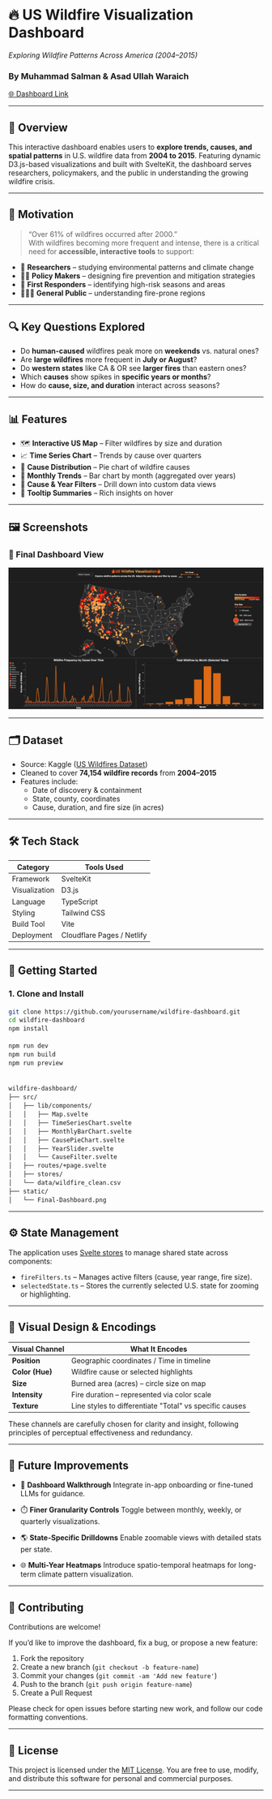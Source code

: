 # 🔥 US Wildfire Visualization Dashboard

_Exploring Wildfire Patterns Across America (2004–2015)_  
### By Muhammad Salman & Asad Ullah Waraich

[🌐 Dashboard Link](https://569ca5ff.us-wildfires.pages.dev)

---

## 🧭 Overview

This interactive dashboard enables users to **explore trends, causes, and spatial patterns** in U.S. wildfire data from **2004 to 2015**. Featuring dynamic D3.js-based visualizations and built with SvelteKit, the dashboard serves researchers, policymakers, and the public in understanding the growing wildfire crisis.

---

## 🎯 Motivation

> “Over 61% of wildfires occurred after 2000.”  
> With wildfires becoming more frequent and intense, there is a critical need for **accessible, interactive tools** to support:

- 🔬 **Researchers** – studying environmental patterns and climate change
- 🧑‍⚖️ **Policy Makers** – designing fire prevention and mitigation strategies
- 🚒 **First Responders** – identifying high-risk seasons and areas
- 🧑‍🤝‍🧑 **General Public** – understanding fire-prone regions

---

## 🔍 Key Questions Explored

- Do **human-caused** wildfires peak more on **weekends** vs. natural ones?
- Are **large wildfires** more frequent in **July or August**?
- Do **western states** like CA & OR see **larger fires** than eastern ones?
- Which **causes** show spikes in **specific years or months**?
- How do **cause, size, and duration** interact across seasons?

---

## 📊 Features

- 🗺️ **Interactive US Map** – Filter wildfires by size and duration
- 📈 **Time Series Chart** – Trends by cause over quarters
- 🥧 **Cause Distribution** – Pie chart of wildfire causes
- 📅 **Monthly Trends** – Bar chart by month (aggregated over years)
- 📍 **Cause & Year Filters** – Drill down into custom data views
- 📎 **Tooltip Summaries** – Rich insights on hover

---

## 🖼️ Screenshots

### 🧯 Final Dashboard View

![Wildfire Dashboard Screenshot](/static/Final-Dashboard.png)

---

## 🗂️ Dataset

- Source: Kaggle ([US Wildfires Dataset](https://www.kaggle.com/datasets/))
- Cleaned to cover **74,154 wildfire records** from **2004–2015**
- Features include:
  - Date of discovery & containment
  - State, county, coordinates
  - Cause, duration, and fire size (in acres)

---

## 🛠️ Tech Stack

| Category      | Tools Used                 |
| ------------- | -------------------------- |
| Framework     | SvelteKit                  |
| Visualization | D3.js                      |
| Language      | TypeScript                 |
| Styling       | Tailwind CSS               |
| Build Tool    | Vite                       |
| Deployment    | Cloudflare Pages / Netlify |

---

## 🚀 Getting Started

### 1. Clone and Install

```bash
git clone https://github.com/yourusername/wildfire-dashboard.git
cd wildfire-dashboard
npm install

npm run dev
npm run build
npm run preview


wildfire-dashboard/
├── src/
│   ├── lib/components/
│   │   ├── Map.svelte
│   │   ├── TimeSeriesChart.svelte
│   │   ├── MonthlyBarChart.svelte
│   │   ├── CausePieChart.svelte
│   │   ├── YearSlider.svelte
│   │   └── CauseFilter.svelte
│   ├── routes/+page.svelte
│   ├── stores/
│   └── data/wildfire_clean.csv
├── static/
│   └── Final-Dashboard.png
```

---

## ⚙️ State Management

The application uses [Svelte stores](https://svelte.dev/docs/svelte-store) to manage shared state across components:

- `fireFilters.ts` – Manages active filters (cause, year range, fire size).
- `selectedState.ts` – Stores the currently selected U.S. state for zooming or highlighting.

---

## 🎨 Visual Design & Encodings

| Visual Channel   | What It Encodes                              |
|------------------|-----------------------------------------------|
| **Position**      | Geographic coordinates / Time in timeline     |
| **Color (Hue)**   | Wildfire cause or selected highlights         |
| **Size**          | Burned area (acres) – circle size on map      |
| **Intensity**     | Fire duration – represented via color scale   |
| **Texture**       | Line styles to differentiate "Total" vs specific causes |

These channels are carefully chosen for clarity and insight, following principles of perceptual effectiveness and redundancy.

---

## 🧩 Future Improvements

- 🧭 **Dashboard Walkthrough**
  Integrate in-app onboarding or fine-tuned LLMs for guidance.

- ⏱️ **Finer Granularity Controls**
  Toggle between monthly, weekly, or quarterly visualizations.

- 🌎 **State-Specific Drilldowns**
  Enable zoomable views with detailed stats per state.

- 🌐 **Multi-Year Heatmaps**
  Introduce spatio-temporal heatmaps for long-term climate pattern visualization.

---

## 🤝 Contributing

Contributions are welcome!

If you’d like to improve the dashboard, fix a bug, or propose a new feature:

1. Fork the repository
2. Create a new branch (`git checkout -b feature-name`)
3. Commit your changes (`git commit -am 'Add new feature'`)
4. Push to the branch (`git push origin feature-name`)
5. Create a Pull Request

Please check for open issues before starting new work, and follow our code formatting conventions.

---

## 📄 License

This project is licensed under the [MIT License](LICENSE).
You are free to use, modify, and distribute this software for personal and commercial purposes.

---
```

